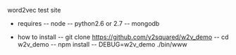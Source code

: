 word2vec test site
- requires
-- node
-- python2.6 or 2.7
-- mongodb

- how to install
-- git clone https://github.com/y2squared/w2v_demo
-- cd w2v_demo
-- npm install
-- DEBUG=w2v_demo ./bin/www
